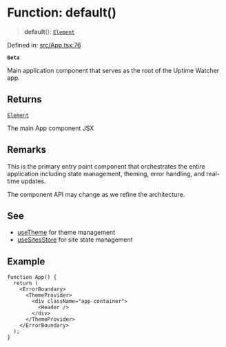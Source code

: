 # Function: default()

> **default**(): [`Element`](https://github.com/DefinitelyTyped/DefinitelyTyped/blob/1a60e1b9a9062ff9c48c681ca3d8b6f717b616b9/types/react/jsx-runtime.d.ts#L6)

Defined in: [src/App.tsx:76](https://github.com/Nick2bad4u/Uptime-Watcher/blob/8a1973382d5fe14c52996ecda381894eb7ecd4a6/src/App.tsx#L76)

**`Beta`**

Main application component that serves as the root of the Uptime Watcher app.

## Returns

[`Element`](https://github.com/DefinitelyTyped/DefinitelyTyped/blob/1a60e1b9a9062ff9c48c681ca3d8b6f717b616b9/types/react/jsx-runtime.d.ts#L6)

The main App component JSX

## Remarks

This is the primary entry point component that orchestrates the entire application
including state management, theming, error handling, and real-time updates.

The component API may change as we refine the architecture.

## See

 - [useTheme](../../theme/useTheme/functions/useTheme.md) for theme management
 - [useSitesStore](../../stores/sites/useSitesStore/variables/useSitesStore.md) for site state management

## Example

```tsx
function App() {
  return (
    <ErrorBoundary>
      <ThemeProvider>
        <div className="app-container">
          <Header />
        </div>
      </ThemeProvider>
    </ErrorBoundary>
  );
}
```
